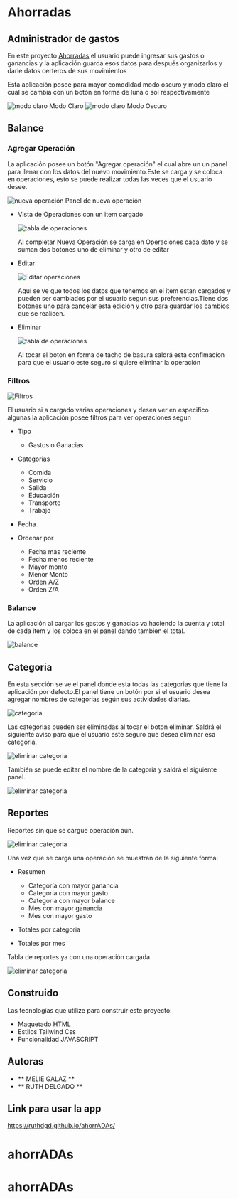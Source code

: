 # Ahorradas

## Administrador de gastos

En este proyecto [Ahorradas](https://meliegalaz.github.io/trabajoAhorradas/) el usuario puede ingresar sus gastos o ganancias y la aplicación guarda esos datos para después organizarlos y darle datos certeros de sus movimientos

Esta aplicación posee para mayor comodidad modo oscuro y modo claro el cual se cambia con un botón en forma de luna o sol respectivamente

![modo claro](assets/ahorrada1.PNG)
Modo Claro
![modo claro](assets/ahorrada2.PNG)
Modo Oscuro

## Balance

### Agregar Operación

La aplicación posee un botón "Agregar operación" el cual abre un un panel para llenar con los datos del nuevo movimiento.Este se carga y se coloca en operaciones, esto se puede realizar todas las veces que el usuario desee.

![nueva operación](assets/ahorrada3.PNG)
Panel de nueva operación

- Vista de Operaciones con un item cargado

  ![tabla de operaciones](assets/ahorrada8.PNG)

  Al completar Nueva Operación se carga en Operaciones cada dato y se suman dos botones uno de eliminar y otro de editar

* Editar

  ![Editar operaciones](assets/ahorrada9.PNG)

  Aquí se ve que todos los datos que tenemos en el item estan cargados y pueden ser cambiados por el usuario segun sus preferencias.Tiene dos botones uno para cancelar esta edición y otro para guardar los cambios que se realicen.

* Eliminar

  ![tabla de operaciones](assets/ahorrada11.PNG)

  Al tocar el boton en forma de tacho de basura saldrá esta confimacíon para que el usuario este seguro si quiere eliminar la operación

### Filtros

![Filtros](assets/ahorrada12.PNG)

El usuario si a cargado varias operaciones y desea ver en especifico algunas la aplicación posee filtros para ver operaciones segun

- Tipo
  - Gastos o Ganacias
- Categorias

  - Comida
  - Servicio
  - Salida
  - Educación
  - Transporte
  - Trabajo

- Fecha
- Ordenar por

  - Fecha mas reciente
  - Fecha menos reciente
  - Mayor monto
  - Menor Monto
  - Orden A/Z
  - Orden Z/A

### Balance

La aplicación al cargar los gastos y ganacias va haciendo la cuenta y total de cada item y los coloca en el panel dando tambien el total.

![balance](assets/ahorrada13.PNG)

## Categoria

En esta sección se ve el panel donde esta todas las categorias que tiene la aplicación por defecto.El panel tiene un botón por si el usuario desea agregar nombres de categorias según sus actividades diarias.

![categoria](assets/ahorrada4.PNG)

Las categorias pueden ser eliminadas al tocar el boton eliminar.
Saldrá el siguiente aviso para que el usuario este seguro que desea eliminar esa categoria.

![eliminar categoria](assets/ahorrada5.PNG)

También se puede editar el nombre de la categoria y saldrá el siguiente panel.

![eliminar categoria](assets/ahorrada6.PNG)

## Reportes

Reportes sin que se cargue operación aún.

![eliminar categoria](assets/ahorradas7.PNG)

Una vez que se carga una operación se muestran de la siguiente forma:

- Resumen

  - Categoría con mayor ganancia
  - Categoria con mayor gasto
  - Categoria con mayor balance
  - Mes con mayor ganancia
  - Mes con mayor gasto

- Totales por categoria
- Totales por mes

Tabla de reportes ya con una operación cargada

![eliminar categoria](assets/ahorrada10.PNG)

## Construido

Las tecnologías que utilize para construir este proyecto:

- Maquetado HTML
- Estilos Tailwind Css
- Funcionalidad JAVASCRIPT

## Autoras

- ** MELIE GALAZ **
- ** RUTH DELGADO **

## Link para usar la app

https://ruthdgd.github.io/ahorrADAs/
# ahorrADAs
# ahorrADAs
